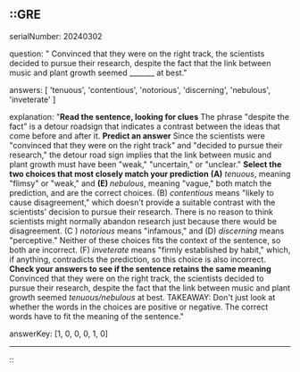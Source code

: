::GRE
---

serialNumber: 20240302

question: " Convinced that they were on the right track, the scientists decided to pursue their research, despite the fact that the link between music and plant growth seemed _______ at best."

answers: [
  'tenuous',
  'contentious',
  'notorious',
  'discerning',
  'nebulous',
  'inveterate'
]

explanation: "<strong>Read the sentence, looking for clues</strong> The phrase \"despite the fact\" is a detour roadsign that indicates a contrast between the ideas that come before and after it. <strong>Predict an answer</strong> Since the scientists were \"convinced that they were on the right track\" and \"decided to pursue their research,\" the detour road sign implies that the link between music and plant growth must have been \"weak,\" \"uncertain,\" or \"unclear.\" <strong>Select the two choices that most closely match your prediction</strong> <strong>(A)</strong> <i>tenuous</i>, meaning \"flimsy\" or \"weak,\" and <strong>(E) </strong><i>nebulous</i>, meaning \"vague,\" both match the prediction, and are the correct choices. (B) <i>contentious</i> means \"likely to cause disagreement,\" which doesn't provide a suitable contrast with the scientists' decision to pursue their research. There is no reason to think scientists might normally abandon research just because there would be disagreement. (C ) <i>notorious</i> means \"infamous,\" and (D) <i>discerning</i> means \"perceptive.\" Neither of these choices fits the context of the sentence, so both are incorrect. (F) <i>inveterate</i> means \"firmly established by habit,\" which, if anything, contradicts the prediction, so this choice is also incorrect. <strong>Check your answers to see if the sentence retains the same meaning</strong> Convinced that they were on the right track, the scientists decided to pursue their research, despite the fact that the link between music and plant growth seemed <i>tenuous/nebulous</i> at best. TAKEAWAY: Don't just look at whether the words in the choices are positive or negative. The correct words have to fit the meaning of the sentence."

answerKey: [1, 0, 0, 0, 1, 0]

---
::